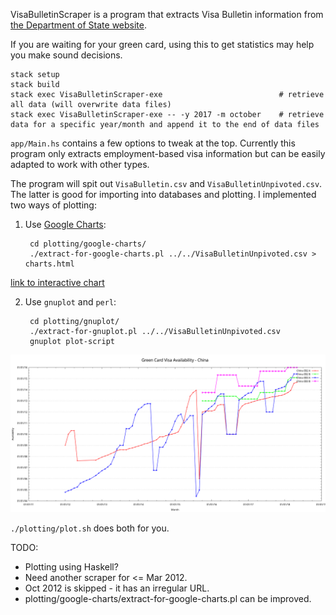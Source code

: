 VisaBulletinScraper is a program that extracts Visa Bulletin information from
[the Department of State website](https://travel.state.gov/content/visas/en/law-and-policy/bulletin.html).

If you are waiting for your green card, using this to get statistics may help
you make sound decisions.

    stack setup
    stack build
    stack exec VisaBulletinScraper-exe                          # retrieve all data (will overwrite data files)
    stack exec VisaBulletinScraper-exe -- -y 2017 -m october    # retrieve data for a specific year/month and append it to the end of data files

`app/Main.hs` contains a few options to tweak at the top.  Currently this
program only extracts employment-based visa information but can be easily
adapted to work with other types.

The program will spit out `VisaBulletin.csv` and `VisaBulletinUnpivoted.csv`.
The latter is good for importing into databases and plotting.  I implemented
two ways of plotting:

1. Use [Google Charts](https://developers.google.com/chart/):

        cd plotting/google-charts/
        ./extract-for-google-charts.pl ../../VisaBulletinUnpivoted.csv > charts.html

  [link to interactive chart](https://rawgit.com/harryxp/VisaBulletinScraper/master/plotting/google-charts/charts.html)

2. Use `gnuplot` and `perl`:

        cd plotting/gnuplot/
        ./extract-for-gnuplot.pl ../../VisaBulletinUnpivoted.csv
        gnuplot plot-script

  ![Green Card Visa Availability - China](plotting/gnuplot/VisaAvailabilityChina.png)

`./plotting/plot.sh` does both for you.

TODO:
- Plotting using Haskell?
- Need another scraper for <= Mar 2012.
- Oct 2012 is skipped - it has an irregular URL.
- plotting/google-charts/extract-for-google-charts.pl can be improved.
